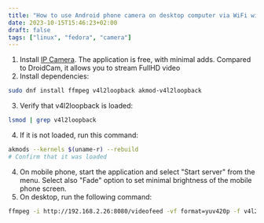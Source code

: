 ```yaml
---
title: "How to use Android phone camera on desktop computer via WiFi with IP Webcam"
date: 2023-10-15T15:46:23+02:00
draft: false
tags: ["linux", "fedora", "camera"]
---
```


1. Install [IP Camera](https://play.google.com/store/apps/details?id=com.pas.webcam). The application is free, with minimal adds. Compared to DroidCam, it allows you to stream FullHD video
2. Install dependencies:
```bash
sudo dnf install ffmpeg v4l2loopback akmod-v4l2loopback
```
3. Verify that v4l2loopback is loaded:
```bash
lsmod | grep v4l2loopback
```
4. If it is not loaded, run this command:
```bash
akmods --kernels $(uname-r) --rebuild
# Confirm that it was loaded
```
4. On mobile phone, start the application and select "Start server" from the menu. Select also "Fade" option to set minimal brightness of the mobile phone screen.
5. On desktop, run the following command:
```bash
ffmpeg -i http://192.168.2.26:8080/videofeed -vf format=yuv420p -f v4l2 /dev/video0
```
